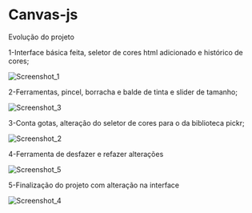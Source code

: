 # Canvas-js
Evolução do projeto

1-Interface básica feita, seletor de cores html adicionado e histórico de cores;

![Screenshot_1](https://github.com/user-attachments/assets/187943b5-3ea9-4568-a7fb-aaa0ea626fc1)

2-Ferramentas, pincel, borracha e balde de tinta e slider de tamanho;

![Screenshot_3](https://github.com/user-attachments/assets/71c9118e-e928-4165-806c-427193004dea)

3-Conta gotas, alteração do seletor de cores para o da biblioteca pickr;

![Screenshot_2](https://github.com/user-attachments/assets/0dbce305-17b5-4d8b-8a25-bc688b915f58)

4-Ferramenta de desfazer e refazer alterações

![Screenshot_5](https://github.com/user-attachments/assets/f8a92cfc-9737-4601-bd00-e1ee5b69c161)

5-Finalização do projeto com alteração na interface

![Screenshot_4](https://github.com/user-attachments/assets/4c40bd7e-f9bc-45e3-aec4-948748c8d7e3)
